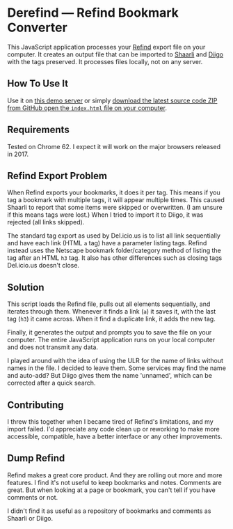 # Derefind &mdash; Refind Bookmark Converter

This JavaScript application processes your [Refind](https://refind.com) export file on your computer. It creates an output file that can be imported to [Shaarli](https://github.com/shaarli/Shaarli/blob/master/README.md) and [Diigo](https://www.diigo.com/) with the tags preserved. It processes files locally, not on any server.

 ## How To Use It 

Use it on [this demo server](http://demo.partialsolution.ca/derefind/) or simply [download the latest source code ZIP from GitHub open the `index.html` file on your computer](https://github.com/ShawnPConroy/Derefind/releases).

## Requirements

Tested on Chrome 62. I expect it will work on the major browsers released in 2017.

## Refind Export Problem

When Refind exports your bookmarks, it does it per tag. This means if you tag a bookmark with multiple tags, it will appear multiple times. This caused Shaarli to report that some items were skipped or overwritten. (I am unsure if this means tags were lost.) When I tried to import it to Diigo, it was rejected (all links skipped).

The standard tag export as used by Del.icio.us is to list all link sequentially and have each link (HTML `a` tag) have a parameter listing tags. Refind instead uses the Netscape bookmark folder/category method of listing the tag after an HTML `h3` tag. It also has other differences such as closing tags Del.icio.us doesn't close.

## Solution

This script loads the Refind file, pulls out all elements sequentially, and iterates through them. Whenever it finds a link (`a`) it saves it, with the last tag (`h3`) it came across. When it find a duplicate link, it adds the new tag.

Finally, it generates the output and prompts you to save the file on your computer. The entire JavaScript application runs on your local computer and does not transmit any data.

I played around with the idea of using the ULR for the name of links without names in the file. I decided to leave them. Some services may find the name and auto-add? But Diigo gives them the name 'unnamed', which can be corrected after a quick search.

## Contributing

I threw this together when I became tired of Refind's limitations, and my import failed. I'd appreciate any code clean up or reworking to make more accessible, compatible, have a better interface or any other improvements.

## Dump Refind

Refind makes a great core product. And they are rolling out more and more features. I find it's not useful to keep bookmarks and notes. Comments are great. But when looking at a page or bookmark, you can't tell if you have comments or not.

I didn't find it as useful as a repository of bookmarks and comments as Shaarli or Diigo.

